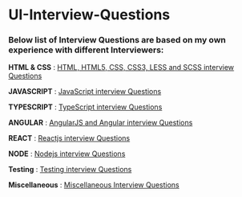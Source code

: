 <!-- for Markdown Documentations refer : https://guides.github.com/features/mastering-markdown/  -->

# UI-Interview-Questions
### Below list of Interview Questions are based on my own experience with different Interviewers:


**HTML & CSS** : [HTML, HTML5, CSS, CSS3, LESS and SCSS interview Questions](./html-css-interview-questions.md) 

**JAVASCRIPT** : [JavaScript interview Questions](./javascript-interview-questions.md) 

**TYPESCRIPT** : [TypeScript interview Questions](./typescript-interview-questions.md) 

**ANGULAR** : [AngularJS and Angular interview Questions](./angular-interview-questions.md) 

**REACT** : [Reactjs interview Questions](./react-interview-questions.md) 

**NODE** : [Nodejs interview Questions](./node-interview-questions.md)

**Testing** : [Testing interview Questions](./testing-interview-questions.md) 

**Miscellaneous** : [Miscellaneous Interview Questions](./miscellaneous-interview-questions.md)
